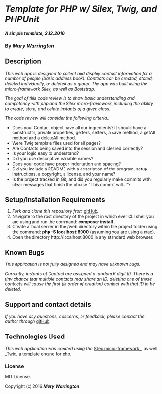# _Template for PHP w/ Silex, Twig, and PHPUnit_

#### _A simple template, 2.12.2016_

### By _**Mary Warrington**_

## Description

_This web app is designed to collect and display contact information for a number of people (basic address book). Contacts can be created, stored, deleted individually, or deleted as a group. The app was built using the micro-framework Silex, as well as Bootstrap._

_The goal of this code review is to show basic understanding and competency with php and the Silex micro-framework, including the ability to create, store, and delete instants of a given class._

_The code review will consider the following criteria.._
* Does your Contact object have all our ingredients? It should have a constructor, private properties, getters, setters, a save method, a getAll method and a deleteAll method.
* Were Twig template files used for all pages?
* Are Contacts being saved into the session and cleared correctly?
* Is your logic easy to understand?
* Did you use descriptive variable names?
* Does your code have proper indentation and spacing?
* Did you include a README with a description of the program, setup instructions, a copyright, a license, and your name?
* Is the project tracked in Git, and did you regularly make commits with clear messages that finish the phrase "This commit will…"?

## Setup/Installation Requirements

1. _Fork and clone this repository from_ [gitHub](https://github.com/joekarasek/epicodus-php-address_book.git).
2. Navigate to the root directory of the project in which ever CLI shell you are using and run the command: __composer install__ .
3. Create a local server in the /web directory within the project folder using the command: __php -S localhost:8000__ (assuming you are using a mac).
4. Open the directory http://localhost:8000 in any standard web browser.

## Known Bugs

_This application is not fully designed and may have unknown bugs._

_Currently, instants of Contact are assigned a random 6 digit ID. There is a tiny chance that multiple contacts may share an ID, deleting one of those contacts will cause the first (in order of creation) contact with that ID to be deleted._

## Support and contact details

_If you have any questions, concerns, or feedback, please contact the author through_ [gitHub](https://github.com/joekarasek/epicodus-php-address_book.git).

## Technologies Used

_This web application was created using the_  [Silex micro-framework](http://silex.sensiolabs.org/)_, as well _[Twig](http://twig.sensiolabs.org/), a template engine for php.

### License

MIT License.

Copyright (c) 2016 **_Mary Warrington_**
